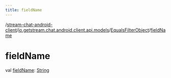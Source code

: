```yaml
---
title: fieldName
---
```

/[stream-chat-android-client](../../index.md)/[io.getstream.chat.android.client.api.models](../index.md)/[EqualsFilterObject](index.md)/[fieldName](fieldName.md)  
  
  
  
# fieldName  
val [fieldName](fieldName.md): [String](https://kotlinlang.org/api/latest/jvm/stdlib/kotlin/-string/index.html)
